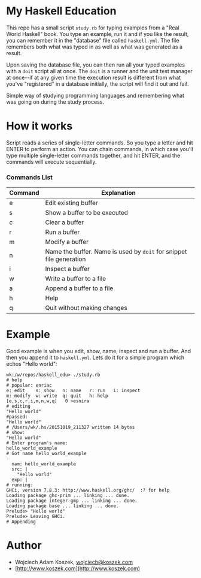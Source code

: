 # My Haskell Education

This repo has a small script `study.rb` for typing examples from a "Real
World Haskell" book. You type an example, run it and if you like the result,
you can remember it in the "database" file called `haskell.yml`. The file
remembers both what was typed in as well as what was generated as a result.

Upon saving the database file, you can then run all your typed examples with
a `doit` script all at once. The `doit` is a runner and the unit test
manager at once--if at any given time the execution result is different from
what you've "registered" in a database initially, the script will find it
out and fail.

Simple way of studying programming languages and remembering what was going
on during the study process.

# How it works

Script reads a series of single-letter commands. So you type a letter and
hit ENTER to perform an action. You can chain commands, in which case you'll
type multiple single-letter commands together, and hit ENTER, and the
commands will execute sequentially.

### Commands List

Command | Explanation
------------- | -------------
e | Edit existing buffer
s | Show a buffer to be executed
c | Clear a buffer
r | Run a buffer
m | Modify a buffer
n | Name the buffer. Name is used by `doit` for snippet file generation
i | Inspect a buffer
w | Write a buffer to a file
a | Append a buffer to a file
h | Help
q | Quit without making changes

# Example

Good example is when you edit, show, name, inspect and run a buffer. And
then you append it to `haskell.yml`. Lets do it for a simple program which
echos "Hello world":

	wk:/w/repos/haskell_edu> ./study.rb
	# help
	# popular: enriac
	e: edit    s: show   n: name   r: run   i: inspect
	m: modify  w: write  q: quit   h: help
	[e,s,c,r,i,m,n,w,q]   0 >esnira
	# editing
	"Hello world"
	#passed:
	"Hello world"
	# /Users/wk/.hs/20151019_211327 written 14 bytes
	# show:
	"Hello world"
	# Enter program's name:
	hello_world_example
	# Got name hello_world_example
	-
	  nam: hello_world_example
	  src: |
	    "Hello world"
	  exp: |
	# running:
	GHCi, version 7.8.3: http://www.haskell.org/ghc/  :? for help
	Loading package ghc-prim ... linking ... done.
	Loading package integer-gmp ... linking ... done.
	Loading package base ... linking ... done.
	Prelude> "Hello world"
	Prelude> Leaving GHCi.
	# Appending

# Author

- Wojciech Adam Koszek, [wojciech@koszek.com](mailto:wojciech@koszek.com)
- [http://www.koszek.com](http://www.koszek.com)
